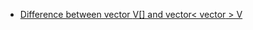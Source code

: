 * [Difference between vector <int> V[] and vector< vector<int> > V](https://stackoverflow.com/questions/28712364/difference-between-vector-int-v-and-vector-vectorint-v)

